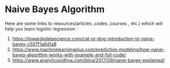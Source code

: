 # Naive Bayes Algorithm

Here are some links to resources(articles ,codes ,courses , etc.) which will help you learn logistic regression : 
1. https://towardsdatascience.com/cat-or-dog-introduction-to-naive-bayes-c507f1a6d1a8
2. https://www.machinelearningplus.com/predictive-modeling/how-naive-bayes-algorithm-works-with-example-and-full-code/ 
3. https://www.analyticsvidhya.com/blog/2017/09/naive-bayes-explained/